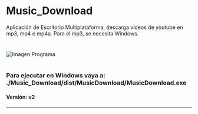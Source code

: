 # Music_Download

Aplicación de Escritorio Multiplataforma, descarga vídeos de youtube en mp3, mp4 e mp4a.
Para el mp3, se necesita Windows.
#
![Imagen Programa](ejm.png)
#
### Para ejecutar en Windows vaya a: ./Music_Download/dist/MusicDownload/MusicDownload.exe
#### Versión: v2
---
